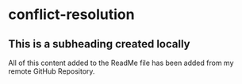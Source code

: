 # conflict-resolution
## This is a subheading created locally

All of this content added to the ReadMe file has been added from my remote GitHub Repository.
